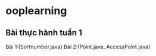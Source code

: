 # ooplearning
## Bài thực hành tuần 1
Bài 1:(Sortnumber.java)
Bài 2:(Point.java, AccessPoint.java)

